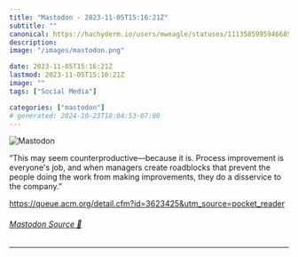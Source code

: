 ```yaml
---
title: "Mastodon - 2023-11-05T15:16:21Z"
subtitle: ""
canonical: https://hachyderm.io/users/mweagle/statuses/111358599594668528
description:
image: "/images/mastodon.png"

date: 2023-11-05T15:16:21Z
lastmod: 2023-11-05T15:16:21Z
image: ""
tags: ["Social Media"]

categories: ["mastodon"]
# generated: 2024-10-23T18:04:53-07:00
---
```

![Mastodon](/images/mastodon.png)

<p>“This may seem counterproductive—because it is. Process improvement is everyone&#39;s job, and when managers create roadblocks that prevent the people doing the work from making improvements, they do a disservice to the company.”</p><p><a href="https://queue.acm.org/detail.cfm?id=3623425&amp;utm_source=pocket_reader" target="_blank" rel="nofollow noopener noreferrer" translate="no"><span class="invisible">https://</span><span class="ellipsis">queue.acm.org/detail.cfm?id=36</span><span class="invisible">23425&amp;utm_source=pocket_reader</span></a></p>


###### [Mastodon Source 🐘](https://hachyderm.io/@mweagle/111358599594668528)

___
